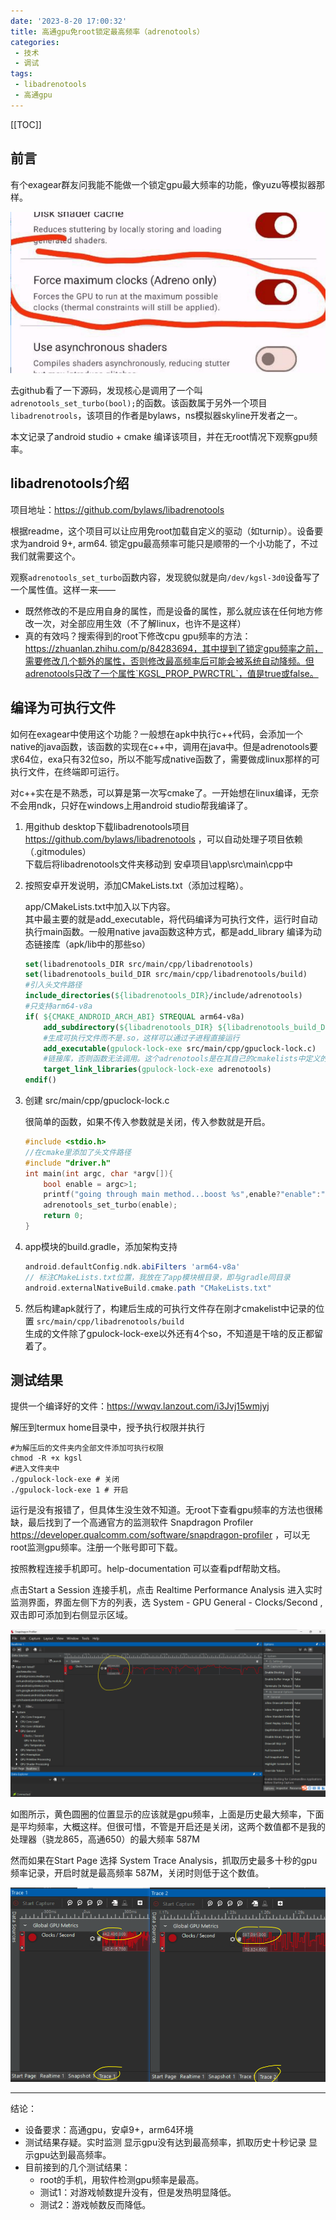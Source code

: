 ```yaml
---
date: '2023-8-20 17:00:32'
title: 高通gpu免root锁定最高频率（adrenotools）
categories: 
 - 技术
 - 调试
tags:
 - libadrenotools
 - 高通gpu
---
```


[[TOC]]

## 前言
有个exagear群友问我能不能做一个锁定gpu最大频率的功能，像yuzu等模拟器那样。

![图1](./res/1.png)

去github看了一下源码，发现核心是调用了一个叫`adrenotools_set_turbo(bool);`的函数。该函数属于另外一个项目`libadrenotrools`，该项目的作者是bylaws，ns模拟器skyline开发者之一。

本文记录了android studio + cmake 编译该项目，并在无root情况下观察gpu频率。

## libadrenotools介绍
项目地址：https://github.com/bylaws/libadrenotools

根据readme，这个项目可以让应用免root加载自定义的驱动（如turnip）。设备要求为android 9+, arm64. 锁定gpu最高频率可能只是顺带的一个小功能了，不过我们就需要这个。

观察`adrenotools_set_turbo`函数内容，发现貌似就是向`/dev/kgsl-3d0`设备写了一个属性值。这样一来——
- 既然修改的不是应用自身的属性，而是设备的属性，那么就应该在任何地方修改一次，对全部应用生效（不了解linux，也许不是这样）
- 真的有效吗？搜索得到的root下修改cpu gpu频率的方法：https://zhuanlan.zhihu.com/p/84283694，其中提到了锁定gpu频率之前，需要修改几个额外的属性，否则修改最高频率后可能会被系统自动降频。但adrenotools只改了一个属性`KGSL_PROP_PWRCTRL`，值是true或false。

## 编译为可执行文件
如何在exagear中使用这个功能？一般想在apk中执行c++代码，会添加一个native的java函数，该函数的实现在c++中，调用在java中。但是adrenotools要求64位，exa只有32位so，所以不能写成native函数了，需要做成linux那样的可执行文件，在终端即可运行。

对c++实在是不熟悉，可以算是第一次写cmake了。一开始想在linux编译，无奈不会用ndk，只好在windows上用android studio帮我编译了。
1. 用github desktop下载libadrenotools项目 https://github.com/bylaws/libadrenotools ，可以自动处理子项目依赖（.gitmodules）\
下载后将libadrenotools文件夹移动到 安卓项目\app\src\main\cpp中
2. 按照安卓开发说明，添加CMakeLists.txt（添加过程略）。

    app/CMakeLists.txt中加入以下内容。\
    其中最主要的就是add_executable，将代码编译为可执行文件，运行时自动执行main函数。一般用native java函数这种方式，都是add_library 编译为动态链接库（apk/lib中的那些so）

    
    ```cmake
    set(libadrenotools_DIR src/main/cpp/libadrenotools)
    set(libadrenotools_build_DIR src/main/cpp/libadrenotools/build)
    #引入头文件路径
    include_directories(${libadrenotools_DIR}/include/adrenotools)
    #只支持arm64-v8a
    if( ${CMAKE_ANDROID_ARCH_ABI} STREQUAL arm64-v8a)
        add_subdirectory(${libadrenotools_DIR} ${libadrenotools_build_DIR})
        #生成可执行文件而不是.so，这样可以通过子进程直接运行
        add_executable(gpulock-lock-exe src/main/cpp/gpuclock-lock.c)
        #链接库，否则函数无法调用。这个adrenotools是在其自己的cmakelists中定义的名字
        target_link_libraries(gpulock-lock-exe adrenotools)
    endif()
    ```


3. 创建 src/main/cpp/gpuclock-lock.c

    很简单的函数，如果不传入参数就是关闭，传入参数就是开启。
    ```c
    #include <stdio.h>
    //在cmake里添加了头文件路径
    #include "driver.h"
    int main(int argc, char *argv[]){
        bool enable = argc>1;
        printf("going through main method...boost %s",enable?"enable":"disable");
        adrenotools_set_turbo(enable);
        return 0;
    }

    ```

4. app模块的build.gradle，添加架构支持
    ```gradle
    android.defaultConfig.ndk.abiFilters 'arm64-v8a'
    // 标注CMakeLists.txt位置，我放在了app模块根目录，即与gradle同目录
    android.externalNativeBuild.cmake.path "CMakeLists.txt"
    ```

5. 然后构建apk就行了，构建后生成的可执行文件存在刚才cmakelist中记录的位置 `src/main/cpp/libadrenotools/build`\
生成的文件除了gpulock-lock-exe以外还有4个so，不知道是干啥的反正都留着了。


## 测试结果
提供一个编译好的文件：https://wwqv.lanzout.com/i3Jvj15wmjyj

解压到termux home目录中，授予执行权限并执行
```shell
#为解压后的文件夹内全部文件添加可执行权限
chmod -R +x kgsl 
#进入文件夹中
./gpulock-lock-exe # 关闭
./gpulock-lock-exe 1 # 开启
```

运行是没有报错了，但具体生没生效不知道。无root下查看gpu频率的方法也很稀缺，最后找到了一个高通官方的监测软件 Snapdragon Profiler
https://developer.qualcomm.com/software/snapdragon-profiler ，可以无root监测gpu频率。注册一个账号即可下载。

按照教程连接手机即可。help-documentation 可以查看pdf帮助文档。

点击Start a Session 连接手机，点击 Realtime Performance Analysis 进入实时监测界面，界面左侧下方的列表，选 System - GPU General - Clocks/Second ,双击即可添加到右侧显示区域。

![图2](./res/2.png)

如图所示，黄色圆圈的位置显示的应该就是gpu频率，上面是历史最大频率，下面是平均频率，大概这样。但很可惜，不管是开启还是关闭，这两个数值都不是我的处理器（骁龙865，高通650）的最大频率 587M

然而如果在Start Page 选择 System Trace Analysis，抓取历史最多十秒的gpu频率记录，开启时就是最高频率 587M，关闭时则低于这个数值。

![图3](./res/3.png)

----
结论：
- 设备要求：高通gpu，安卓9+，arm64环境
- 测试结果存疑。实时监测 显示gpu没有达到最高频率，抓取历史十秒记录 显示gpu达到最高频率。
- 目前接到的几个测试结果：
    - root的手机，用软件检测gpu频率是最高。
    - 测试1：对游戏帧数提升没有，但是发热明显降低。
    - 测试2：游戏帧数反而降低。